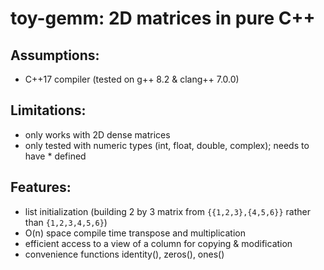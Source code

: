 # toy-gemm: 2D matrices in pure C++

## Assumptions:
* C++17 compiler (tested on g++ 8.2 & clang++ 7.0.0)

## Limitations:
* only works with 2D dense matrices
* only tested with numeric types (int, float, double, complex); needs to have * defined

## Features: 
* list initialization (building 2 by 3 matrix from `{{1,2,3},{4,5,6}}` rather than `{1,2,3,4,5,6}`)
* O(n) space compile time transpose and multiplication
* efficient access to a view of a column for copying & modification
* convenience functions identity(), zeros(), ones()
